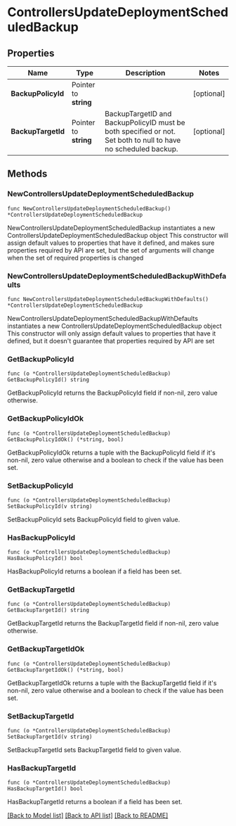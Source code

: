 # ControllersUpdateDeploymentScheduledBackup

## Properties

Name | Type | Description | Notes
------------ | ------------- | ------------- | -------------
**BackupPolicyId** | Pointer to **string** |  | [optional] 
**BackupTargetId** | Pointer to **string** | BackupTargetID and BackupPolicyID must be both specified or not. Set both to null to have no scheduled backup. | [optional] 

## Methods

### NewControllersUpdateDeploymentScheduledBackup

`func NewControllersUpdateDeploymentScheduledBackup() *ControllersUpdateDeploymentScheduledBackup`

NewControllersUpdateDeploymentScheduledBackup instantiates a new ControllersUpdateDeploymentScheduledBackup object
This constructor will assign default values to properties that have it defined,
and makes sure properties required by API are set, but the set of arguments
will change when the set of required properties is changed

### NewControllersUpdateDeploymentScheduledBackupWithDefaults

`func NewControllersUpdateDeploymentScheduledBackupWithDefaults() *ControllersUpdateDeploymentScheduledBackup`

NewControllersUpdateDeploymentScheduledBackupWithDefaults instantiates a new ControllersUpdateDeploymentScheduledBackup object
This constructor will only assign default values to properties that have it defined,
but it doesn't guarantee that properties required by API are set

### GetBackupPolicyId

`func (o *ControllersUpdateDeploymentScheduledBackup) GetBackupPolicyId() string`

GetBackupPolicyId returns the BackupPolicyId field if non-nil, zero value otherwise.

### GetBackupPolicyIdOk

`func (o *ControllersUpdateDeploymentScheduledBackup) GetBackupPolicyIdOk() (*string, bool)`

GetBackupPolicyIdOk returns a tuple with the BackupPolicyId field if it's non-nil, zero value otherwise
and a boolean to check if the value has been set.

### SetBackupPolicyId

`func (o *ControllersUpdateDeploymentScheduledBackup) SetBackupPolicyId(v string)`

SetBackupPolicyId sets BackupPolicyId field to given value.

### HasBackupPolicyId

`func (o *ControllersUpdateDeploymentScheduledBackup) HasBackupPolicyId() bool`

HasBackupPolicyId returns a boolean if a field has been set.

### GetBackupTargetId

`func (o *ControllersUpdateDeploymentScheduledBackup) GetBackupTargetId() string`

GetBackupTargetId returns the BackupTargetId field if non-nil, zero value otherwise.

### GetBackupTargetIdOk

`func (o *ControllersUpdateDeploymentScheduledBackup) GetBackupTargetIdOk() (*string, bool)`

GetBackupTargetIdOk returns a tuple with the BackupTargetId field if it's non-nil, zero value otherwise
and a boolean to check if the value has been set.

### SetBackupTargetId

`func (o *ControllersUpdateDeploymentScheduledBackup) SetBackupTargetId(v string)`

SetBackupTargetId sets BackupTargetId field to given value.

### HasBackupTargetId

`func (o *ControllersUpdateDeploymentScheduledBackup) HasBackupTargetId() bool`

HasBackupTargetId returns a boolean if a field has been set.


[[Back to Model list]](../README.md#documentation-for-models) [[Back to API list]](../README.md#documentation-for-api-endpoints) [[Back to README]](../README.md)


